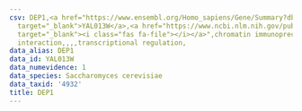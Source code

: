 ```yaml
---
csv: DEP1,<a href="https://www.ensembl.org/Homo_sapiens/Gene/Summary?db=core;g=YAL013W"
  target="_blank">YAL013W</a>,<a href="https://www.ncbi.nlm.nih.gov/pubmed/12399584"
  target="_blank"><i class="fas fa-file"></i></a>",chromatin immunoprecipitation assay,direct
  interaction,,,,transcriptional regulation,
data_alias: DEP1
data_id: YAL013W
data_numevidence: 1
data_species: Saccharomyces cerevisiae
data_taxid: '4932'
title: DEP1
---
```

